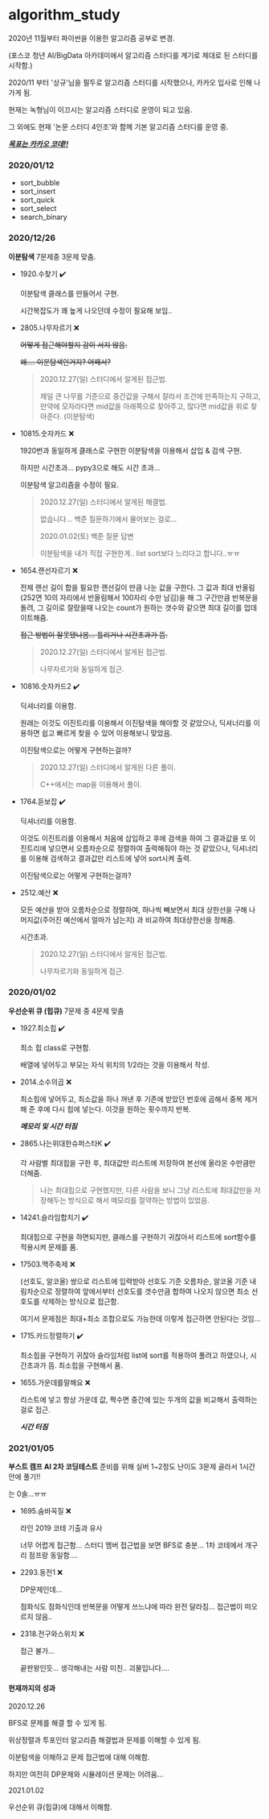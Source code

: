 # algorithm_study

2020년 11월부터 파이썬을 이용한 알고리즘 공부로 변경.

(포스코 청년 AI/BigData 아카데미에서 알고리즘 스터디를 계기로 제대로 된 스터디를 시작함.)

2020/11 부터 '상규'님을 필두로 알고리즘 스터디를 시작했으나, 카카오 입사로 인해 나가게 됨.

현재는 녹형님이 이끄시는 알고리즘 스터디로 운영이 되고 있음.

그 외에도 현재 '논문 스터디 4인조'와 함께 기본 알고리즘 스터디를 운영 중.

<u>***목표는 카카오 코데!!***</u>



### 2020/01/12

- sort_bubble
- sort_insert
- sort_quick
- sort_select
- search_binary



### 2020/12/26

**이분탐색** 7문제중 3문제 맞춤.

- 1920.수찾기 :heavy_check_mark:

  이분탐색 클래스를 만들어서 구현.

  시간복잡도가 꽤 높게 나오던데 수정이 필요해 보임..

- 2805.나무자르기 :x:

  ~~어떻게 접근해야할지 감이 서지 않음.~~

  ~~왜.... 이분탐색인거지? 어째서?~~

  > 2020.12.27(일) 스터디에서 알게된 접근법.
  >
  > 제일 큰 나무를 기준으로 중간값을 구해서 잘라서 조건에 만족하는지 구하고, 만약에 모자라다면 mid값을 아래쪽으로 찾아주고, 많다면 mid값을 위로 찾아준다. (이분탐색)

- 10815.숫자카드 :x:

  1920번과 동일하게 클래스로 구현한 이분탐색을 이용해서 삽입 & 검색 구현.

  하지만 시간초과... pypy3으로 해도 시간 초과...

  이분탐색 알고리즘을 수정이 필요.

  > 2020.12.27(일) 스터디에서 알게된 해결법.
  >
  > 없습니다... 백준 질문하기에서 물어보는 걸로...
  >
  > 2020.01.02(토) 백준 질문 답변
  >
  > 이분탐색을 내가 직접 구현한게.. list sort보다 느리다고 합니다..ㅠㅠ

- 1654.랜선자르기 :x:

  전체 랜선 길이 합을 필요한 랜선길이 만큼 나눈 값을 구한다. 그 값과 최대 반올림(252면 10의 자리에서 반올림해서 100자리 수만 남김)을 해 그 구간만큼 반복문을 돌려, 그 길이로 잘랐을때 나오는 count가 원하는 갯수와 같으면 최대 길이를 업데이트해줌.

  ~~접근 방법이 잘못됐나봄... 틀리거나 시간초과가 뜸.~~

  > 2020.12.27(일) 스터디에서 알게된 접근법.
  >
  > 나무자르기와 동일하게 접근.

- 10816.숫자카드2 :heavy_check_mark:

  딕셔너리를 이용함.

  원래는 이것도 이진트리를 이용해서 이진탐색을 해야할 것 같았으나, 딕셔너리를 이용하면 쉽고 빠르게 찾을 수 있어 이용해보니 맞았음.

  이진탐색으로는 어떻게 구현하는걸까?

  > 2020.12.27(일) 스터디에서 알게된 다른 풀이.
  >
  > C++에서는 map을 이용해서 풀이.

- 1764.듣보잡 :heavy_check_mark:

  딕셔너리를 이용함.

  이것도 이진트리를 이용해서 처음에 삽입하고 후에 검색을 하여 그 결과값을 또 이진트리에 넣으면서 오름차순으로 정렬하여 출력해줘야 하는 것 같았으나, 딕셔너리를 이용해 검색하고 결과값만 리스트에 넣어 sort시켜 출력.

  이진탐색으로는 어떻게 구현하는걸까?

- 2512.예산 :x:

  모든 예산을 받아 오름차순으로 정렬하여, 하나씩 빼보면서 최대 상한선을 구해 나머지값(주어진 예산에서 얼마가 남는지) 과 비교하여 최대상한선을 정해줌.

  시간초과.
  
  > 2020.12.27(일) 스터디에서 알게된 접근법.
  >
  > 나무자르기와 동일하게 접근.



### 2020/01/02

**우선순위 큐 (힙큐)** 7문제 중 4문제 맞춤

- 1927.최소힙 :heavy_check_mark:

  최소 힙 class로 구현함.

  배열에 넣어두고 부모는 자식 위치의 1/2라는 것을 이용해서 작성.

- 2014.소수의곱 :x:

  최소힙에 넣어두고, 최소값을 하나 꺼낸 후 기존에 받았던 번호에 곱해서 중복 제거해 준 후에 다시 힙에 넣는다. 이것을 원하는 횟수까지 반복.

  ***메모리 및 시간 터짐***

- 2865.나는위대한슈퍼스타K :heavy_check_mark:

  각 사람별 최대힙을 구한 후, 최대값만 리스트에 저장하여 본선에 올라온 수만큼만 더해줌.

  > 나는 최대힙으로 구현했지만, 다른 사람을 보니 그냥 리스트에 최대값만을 저장해두는 방식으로 해서 메모리를 절약하는 방법이 있었음.

- 14241.슬라임합치기 :heavy_check_mark:

  최대힙으로 구현을 하면되지만, 클래스를 구현하기 귀찮아서 리스트에 sort함수를 적용시켜 문제를 품.

- 17503.맥주축제 :x:

  (선호도, 알코올) 쌍으로 리스트에 입력받아 선호도 기준 오름차순, 알코올 기준 내림차순으로 정렬하여 앞에서부터 선호도를 갯수만큼 합하여 나오지 않으면 최소 선호도를 삭제하는 방식으로 접근함.

  여기서 문제점은 최대+최소 조합으로도 가능한데 이렇게 접근하면 안된다는 것임...

- 1715.카드정렬하기 :heavy_check_mark:

  최소힙을 구현하기 귀찮아 슬라임처럼 list에 sort를 적용하여 풀려고 하였으나, 시간초과가 뜸. 최소힙을 구현해서 품.

- 1655.가운데를말해요 :x:

  리스트에 넣고 항상 가운데 값, 짝수면 중간에 있는 두개의 값을 비교해서 출력하는 걸로 접근.

  ***시간 터짐***



### 2021/01/05

**부스트 캠프 AI 2차 코딩테스트** 준비를 위해 실버 1~2정도 난이도 3문제 골라서 1시간안에 풀기!!

는 0솔...ㅠㅠ

- 1695.숨바꼭질 :x:

  라인 2019 코테 기출과 유사

  너무 어렵게 접근함... 스터디 멤버 접근법을 보면 BFS로 충분... 1차 코테에서 개구리 점프랑 동일함....

- 2293.동전1 :x:

  DP문제인데...

  점화식도 점화식인데 반복문을 어떻게 쓰느냐에 따라 완전 달라짐... 접근법이 떠오르지 않음..

- 2318.전구와스위치 :x:

  접근 불가...

  끝판왕인듯... 생각해내는 사람 미친.. 괴물입니다....




#### 현재까지의 성과

2020.12.26

BFS로 문제를 해결 할 수 있게 됨.

위상정렬과 투포인터 알고리즘 해결법과 문제를 이해할 수 있게 됨.

이분탐색을 이해하고 문제 접근법에 대해 이해함.

하지만 여전히 DP문제와 시뮬레이션 문제는 어려움...

2021.01.02

우선순위 큐(힙큐)에 대해서 이해함.